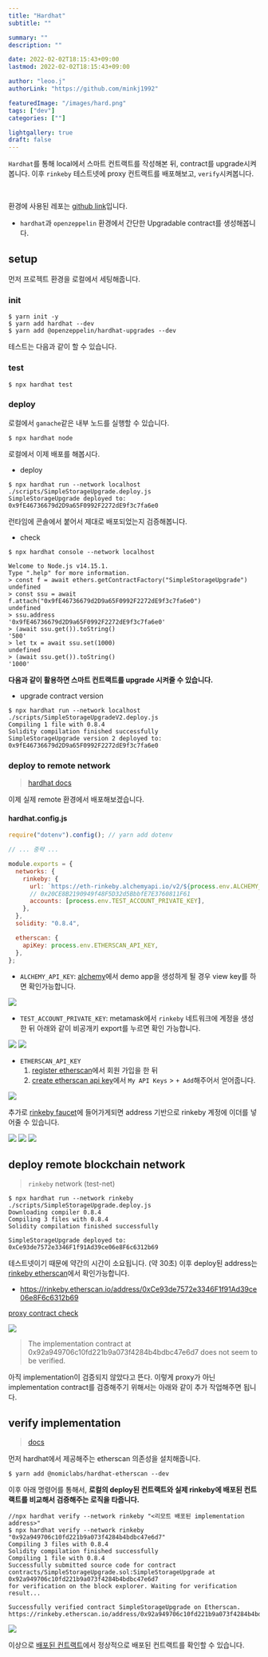 ```yaml
---
title: "Hardhat"
subtitle: ""

summary: ""
description: ""

date: 2022-02-02T18:15:43+09:00
lastmod: 2022-02-02T18:15:43+09:00

author: "leoo.j"
authorLink: "https://github.com/minkj1992"

featuredImage: "/images/hard.png"
tags: ["dev"]
categories: [""]

lightgallery: true
draft: false
---
```


`Hardhat`를 통해 local에서 스마트 컨트랙트를 작성해본 뒤, contract를 upgrade시켜봅니다. 이후 `rinkeby` 테스트넷에 proxy 컨트랙트를 배포해보고, `verify`시켜봅니다.

<!--more-->
<br />

환경에 사용된 레포는 [github link](https://github.com/minkj1992/hardhat_demo)입니다.

- `hardhat`과 `openzeppelin` 환경에서 간단한 Upgradable contract를 생성해봅니다.

## setup

먼저 프로젝트 환경을 로컬에서 세팅해줍니다.

### init

```shell
$ yarn init -y
$ yarn add hardhat --dev
$ yarn add @openzeppelin/hardhat-upgrades --dev
```

테스트는 다음과 같이 할 수 있습니다.

### test

```shell
$ npx hardhat test
```

### deploy

로컬에서 `ganache`같은 내부 노드를 실행할 수 있습니다.

```shell
$ npx hardhat node
```

로컬에서 이제 배포를 해봅시다.

- deploy

```shell
$ npx hardhat run --network localhost ./scripts/SimpleStorageUpgrade.deploy.js
SimpleStorageUpgrade deployed to: 0x9fE46736679d2D9a65F0992F2272dE9f3c7fa6e0
```

런타임에 콘솔에서 붙어서 제대로 배포되었는지 검증해봅니다.

- check

```shell
$ npx hardhat console --network localhost

Welcome to Node.js v14.15.1.
Type ".help" for more information.
> const f = await ethers.getContractFactory("SimpleStorageUpgrade")
undefined
> const ssu = await f.attach("0x9fE46736679d2D9a65F0992F2272dE9f3c7fa6e0")
undefined
> ssu.address
'0x9fE46736679d2D9a65F0992F2272dE9f3c7fa6e0'
> (await ssu.get()).toString()
'500'
> let tx = await ssu.set(1000)
undefined
> (await ssu.get()).toString()
'1000'
```

**다음과 같이 활용하면 스마트 컨트랙트를 upgrade 시켜줄 수 있습니다.**

- upgrade contract version

```shell
$ npx hardhat run --network localhost ./scripts/SimpleStorageUpgradeV2.deploy.js
Compiling 1 file with 0.8.4
Solidity compilation finished successfully
SimpleStorageUpgrade version 2 deployed to: 0x9fE46736679d2D9a65F0992F2272dE9f3c7fa6e0
```

### deploy to remote network

> [hardhat docs](https://hardhat.org/config/)

이제 실제 remote 환경에서 배포해보겠습니다.

#### hardhat.config.js

```js
require("dotenv").config(); // yarn add dotenv

// ... 중략 ...

module.exports = {
  networks: {
    rinkeby: {
      url: `https://eth-rinkeby.alchemyapi.io/v2/${process.env.ALCHEMY_API_KEY}`,
      // 0x20CE8B2190949f48F5D32d5BbbfE7E3760811F61
      accounts: [process.env.TEST_ACCOUNT_PRIVATE_KEY],
    },
  },
  solidity: "0.8.4",

  etherscan: {
    apiKey: process.env.ETHERSCAN_API_KEY,
  },
};
```

- `ALCHEMY_API_KEY`: [alchemy](https://www.alchemyapi.io)에서 demo app을 생성하게 될 경우 view key를 하면 확인가능합니다.

![](/images/hardhat/1.png)

- `TEST_ACCOUNT_PRIVATE_KEY`: metamask에서 `rinkeby` 네트워크에 계정을 생성한 뒤 아래와 같이 비공개키 export를 누르면 확인 가능합니다.

![](/images/hardhat/6.png)
![](/images/hardhat/7.png)

- `ETHERSCAN_API_KEY`
  1. [register etherscan](https://etherscan.io/register)에서 회원 가입을 한 뒤
  2. [create etherscan api key](https://etherscan.io/myapikey)에서 `My API Keys` > `+ Add`해주어서 얻어줍니다.

![](/images/hardhat/5.png)

추가로 [rinkeby faucet](https://faucets.chain.link/)에 들어가게되면 address 기반으로 rinkeby 계정에 이더를 넣어줄 수 있습니다.

![](/images/hardhat/2.png)
![](/images/hardhat/3.png)
![](/images/hardhat/4.png)

## deploy remote blockchain network

> `rinkeby` network (test-net)

```shell
$ npx hardhat run --network rinkeby ./scripts/SimpleStorageUpgrade.deploy.js
Downloading compiler 0.8.4
Compiling 3 files with 0.8.4
Solidity compilation finished successfully

SimpleStorageUpgrade deployed to: 0xCe93de7572e3346F1f91Ad39ce06e8F6c6312b69
```

테스트넷이기 때문에 약간의 시간이 소요됩니다. (약 30초) 이후 deploy된 address는 [rinkeby etherscan](https://rinkeby.etherscan.io/)에서 확인가능합니다.

- https://rinkeby.etherscan.io/address/0xCe93de7572e3346F1f91Ad39ce06e8F6c6312b69

[proxy contract check](https://rinkeby.etherscan.io/proxyContractChecker)

![](/images/hardhat/8.png)

> The implementation contract at 0x92a949706c10fd221b9a073f4284b4bdbc47e6d7 does not seem to be verified.

아직 implementation이 검증되지 않았다고 뜬다. 이렇게 proxy가 아닌 implementation contract를 검증해주기 위해서는 아래와 같이 추가 작업해주면 됩니다.

## verify implementation

> [docs](https://hardhat.org/plugins/nomiclabs-hardhat-etherscan.html)

먼저 hardhat에서 제공해주는 etherscan 의존성을 설치해줍니다.

```shell
$ yarn add @nomiclabs/hardhat-etherscan --dev
```

이후 아래 명령어를 통해서, **로컬의 deploy된 컨트랙트와 실제 rinkeby에 배포된 컨트랙트를 비교해서 검증해주는 로직을 타줍니다.**

```shell
//npx hardhat verify --network rinkeby "<리모트 배포된 implementation address>"
$ npx hardhat verify --network rinkeby "0x92a949706c10fd221b9a073f4284b4bdbc47e6d7"
Compiling 3 files with 0.8.4
Solidity compilation finished successfully
Compiling 1 file with 0.8.4
Successfully submitted source code for contract
contracts/SimpleStorageUpgrade.sol:SimpleStorageUpgrade at 0x92a949706c10fd221b9a073f4284b4bdbc47e6d7
for verification on the block explorer. Waiting for verification result...

Successfully verified contract SimpleStorageUpgrade on Etherscan.
https://rinkeby.etherscan.io/address/0x92a949706c10fd221b9a073f4284b4bdbc47e6d7#code
```

![](/images/hardhat/9.png)

이상으로 [배포된 컨트랙트](https://rinkeby.etherscan.io/address/0x92a949706c10fd221b9a073f4284b4bdbc47e6d7#code)에서 정상적으로 배포된 컨트랙트를 확인할 수 있습니다.
